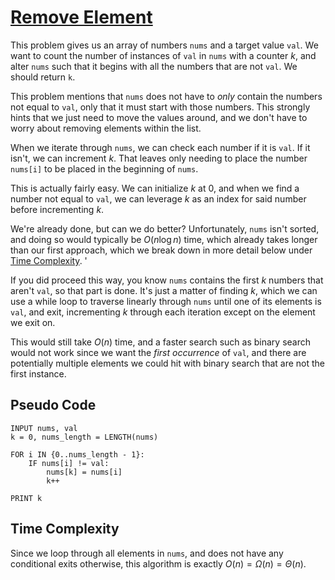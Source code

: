 # [Remove Element](https://leetcode.com/problems/remove-element)

This problem gives us an array of numbers `nums` and a target value `val`. We want to count the number of instances of `val` in `nums` with a counter $k$, and alter `nums` such that it begins with all the numbers that are not `val`. We should return `k`.

This problem mentions that `nums` does not have to *only* contain the numbers not equal to `val`, only that it must start with those numbers. This strongly hints that we just need to move the values around, and we don't have to worry about removing elements within the list.

When we iterate through `nums`, we can check each number if it is `val`. If it isn't, we can increment $k$. That leaves only needing to place the number `nums[i]` to be placed in the beginning of `nums`.

This is actually fairly easy. We can initialize $k$ at $0$, and when we find a number not equal to `val`, we can leverage $k$ as an index for said number before incrementing $k$.

We're already done, but can we do better? Unfortunately, `nums` isn't sorted, and doing so would typically be $O(n \log n)$ time, which already takes longer than our first approach, which we break down in more detail below under [Time Complexity](#time-complexity). '

If you did proceed this way, you know `nums` contains the first $k$ numbers that aren't `val`, so that part is done. It's just a matter of finding $k$, which we can use a while loop to traverse linearly through `nums` until one of its elements is `val`, and exit, incrementing $k$ through each iteration except on the element we exit on. 

This would still take $O(n)$ time, and a faster search such as binary search would not work since we want the *first occurrence* of `val`, and there are potentially multiple elements we could hit with binary search that are not the first instance.

## Pseudo Code
```
INPUT nums, val
k = 0, nums_length = LENGTH(nums)

FOR i IN {0..nums_length - 1}:
    IF nums[i] != val:
        nums[k] = nums[i]
        k++

PRINT k
```

## Time Complexity
Since we loop through all elements in `nums`, and does not have any conditional exits otherwise, this algorithm is exactly $O(n) = \Omega(n) = \Theta(n)$.